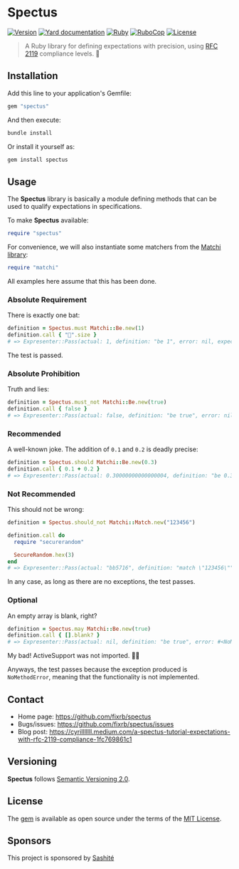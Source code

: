 # Spectus

[![Version](https://img.shields.io/github/v/tag/fixrb/spectus?label=Version&logo=github)](https://github.com/fixrb/spectus/tags)
[![Yard documentation](https://img.shields.io/badge/Yard-documentation-blue.svg?logo=github)](https://rubydoc.info/github/fixrb/spectus/main)
[![Ruby](https://github.com/fixrb/spectus/workflows/Ruby/badge.svg?branch=main)](https://github.com/fixrb/spectus/actions?query=workflow%3Aruby+branch%3Amain)
[![RuboCop](https://github.com/fixrb/spectus/workflows/RuboCop/badge.svg?branch=main)](https://github.com/fixrb/spectus/actions?query=workflow%3Arubocop+branch%3Amain)
[![License](https://img.shields.io/github/license/fixrb/spectus?label=License&logo=github)](https://github.com/fixrb/spectus/raw/main/LICENSE.md)

> A Ruby library for defining expectations with precision, using [RFC 2119](https://www.ietf.org/rfc/rfc2119.txt) compliance levels. 🚥

## Installation

Add this line to your application's Gemfile:

```ruby
gem "spectus"
```

And then execute:

```sh
bundle install
```

Or install it yourself as:

```sh
gem install spectus
```

## Usage

The __Spectus__ library is basically a module defining methods that can be used to qualify expectations in specifications.

To make __Spectus__ available:

```ruby
require "spectus"
```

For convenience, we will also instantiate some matchers from the [Matchi library](https://github.com/fixrb/matchi):

```ruby
require "matchi"
```

All examples here assume that this has been done.

### Absolute Requirement

There is exactly one bat:

```ruby
definition = Spectus.must Matchi::Be.new(1)
definition.call { "🦇".size }
# => Expresenter::Pass(actual: 1, definition: "be 1", error: nil, expected: 1, got: true, negate: false, level: :MUST)
```

The test is passed.

### Absolute Prohibition

Truth and lies:

```ruby
definition = Spectus.must_not Matchi::Be.new(true)
definition.call { false }
# => Expresenter::Pass(actual: false, definition: "be true", error: nil, expected: true, got: true, negate: true, level: :MUST)
```

### Recommended

A well-known joke. The addition of `0.1` and `0.2` is deadly precise:

```ruby
definition = Spectus.should Matchi::Be.new(0.3)
definition.call { 0.1 + 0.2 }
# => Expresenter::Pass(actual: 0.30000000000000004, definition: "be 0.3", error: nil, expected: 0.3, got: false, negate: false, level: :SHOULD)
```

### Not Recommended

This should not be wrong:

```ruby
definition = Spectus.should_not Matchi::Match.new("123456")

definition.call do
  require "securerandom"

  SecureRandom.hex(3)
end
# => Expresenter::Pass(actual: "bb5716", definition: "match \"123456\"", error: nil, expected: "123456", got: true, negate: true, level: :SHOULD)
```

In any case, as long as there are no exceptions, the test passes.

### Optional

An empty array is blank, right?

```ruby
definition = Spectus.may Matchi::Be.new(true)
definition.call { [].blank? }
# => Expresenter::Pass(actual: nil, definition: "be true", error: #<NoMethodError: undefined method `blank?' for []:Array>, expected: true, got: nil, negate: false, level: :MAY)
```

My bad! ActiveSupport was not imported. 🤦‍♂️

Anyways, the test passes because the exception produced is `NoMethodError`, meaning that the functionality is not implemented.

## Contact

* Home page: https://github.com/fixrb/spectus
* Bugs/issues: https://github.com/fixrb/spectus/issues
* Blog post: https://cyrilllllll.medium.com/a-spectus-tutorial-expectations-with-rfc-2119-compliance-1fc769861c1

## Versioning

__Spectus__ follows [Semantic Versioning 2.0](https://semver.org/).

## License

The [gem](https://rubygems.org/gems/spectus) is available as open source under the terms of the [MIT License](https://github.com/fixrb/spectus/raw/main/LICENSE.md).

## Sponsors

This project is sponsored by [Sashité](https://sashite.com/)

